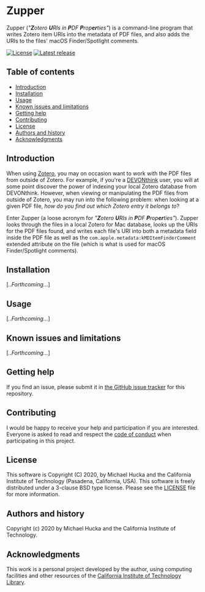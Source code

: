 Zupper
======

Zupper (_"**Z**otero **U**RIs in **P**DF **P**rop**er**ties"_) is a command-line program that writes Zotero item URIs into the metadata of PDF files, and also adds the URIs to the files' macOS Finder/Spotlight comments.

[![License](https://img.shields.io/badge/License-BSD%203--Clause-blue.svg?style=flat-square)](https://choosealicense.com/licenses/bsd-3-clause)
[![Latest release](https://img.shields.io/github/v/release/mhucka/zupper.svg?style=flat-square&color=b44e88)](https://github.com/mhucka/zupper/releases)


Table of contents
-----------------

* [Introduction](#introduction)
* [Installation](#installation)
* [Usage](#usage)
* [Known issues and limitations](#known-issues-and-limitations)
* [Getting help](#getting-help)
* [Contributing](#contributing)
* [License](#license)
* [Authors and history](#authors-and-history)
* [Acknowledgments](#authors-and-acknowledgments)


Introduction
------------

When using [Zotero](https://zotero.org), you may on occasion want to work with the PDF files from outside of Zotero.  For example, if you're a [DEVONthink](https://www.devontechnologies.com/apps/devonthink) user, you will at some point discover the power of indexing your local Zotero database from DEVONthink.  However, when viewing or manipulating the PDF files from outside of Zotero, you may run into the following problem: when looking at a given PDF file, _how do you find out which Zotero entry it belongs to_?

Enter Zupper (a loose acronym for _"**Z**otero **U**RIs in **P**DF **P**rop**er**ties"_).  Zupper looks through the files in a local Zotero for Mac database, looks up the URIs for the PDF files found, and writes each file's URI into both a metadata field inside the PDF file as well as the `com.apple.metadata:kMDItemFinderComment` extended attribute on the file (which is what is used for macOS Finder/Spotlight comments).


Installation
------------
 
[_..Forthcoming..._]


Usage
-----

[_..Forthcoming..._]


Known issues and limitations
----------------------------

[_..Forthcoming..._]


Getting help
------------

If you find an issue, please submit it in [the GitHub issue tracker](https://github.com/mhucka/zupper/issues) for this repository.


Contributing
------------

I would be happy to receive your help and participation if you are interested.  Everyone is asked to read and respect the [code of conduct](CONDUCT.md) when participating in this project.


License
-------

This software is Copyright (C) 2020, by Michael Hucka and the California Institute of Technology (Pasadena, California, USA).  This software is freely distributed under a 3-clause BSD type license.  Please see the [LICENSE](LICENSE) file for more information.


Authors and history
---------------------------

Copyright (c) 2020 by Michael Hucka and the California Institute of
Technology.


Acknowledgments
---------------

This work is a personal project developed by the author, using computing facilities and other resources of the [California Institute of Technology Library](https://www.library.caltech.edu).

